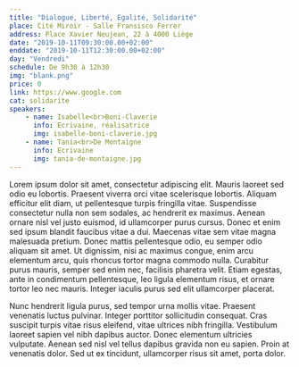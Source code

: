 ```yaml
---
title: "Dialogue, Liberté, Egalité, Solidarité"
place: Cité Miroir - Salle Fransisco Ferrer
address: Place Xavier Neujean, 22 à 4000 Liège
date: "2019-10-11T09:30:00.00+02:00"
enddate: "2019-10-11T12:30:00.00+02:00"
day: "Vendredi"
schedule: De 9h30 à 12h30
img: "blank.png"
price: 0
link: https://www.google.com
cat: solidarite
speakers:
    - name: Isabelle<br>Boni-Claverie
      info: Ecrivaine, réalisatrice
      img: isabelle-boni-claverie.jpg
    - name: Tania<br>De Montaigne
      info: Ecrivaine
      img: tania-de-montaigne.jpg
---
```


Lorem ipsum dolor sit amet, consectetur adipiscing elit. Mauris laoreet sed odio eu lobortis. Praesent viverra orci vitae scelerisque lobortis. Aliquam efficitur elit diam, ut pellentesque turpis fringilla vitae. Suspendisse consectetur nulla non sem sodales, ac hendrerit ex maximus. Aenean ornare nisl vel justo euismod, id ullamcorper purus cursus. Donec et enim sed ipsum blandit faucibus vitae a dui. Maecenas vitae sem vitae magna malesuada pretium. Donec mattis pellentesque odio, eu semper odio aliquam sit amet. Ut dignissim, nisi ac maximus congue, enim arcu elementum arcu, quis rhoncus tortor magna commodo nulla. Curabitur purus mauris, semper sed enim nec, facilisis pharetra velit. Etiam egestas, ante in condimentum pellentesque, leo ligula elementum risus, et ornare tortor leo nec mauris. Integer iaculis purus sed elit ullamcorper placerat.

Nunc hendrerit ligula purus, sed tempor urna mollis vitae. Praesent venenatis luctus pulvinar. Integer porttitor sollicitudin consequat. Cras suscipit turpis vitae risus eleifend, vitae ultrices nibh fringilla. Vestibulum laoreet sapien vel nibh dapibus auctor. Donec elementum ultricies vulputate. Aenean sed nisl vel tellus dapibus gravida non eu sapien. Proin at venenatis dolor. Sed ut ex tincidunt, ullamcorper risus sit amet, porta dolor. 